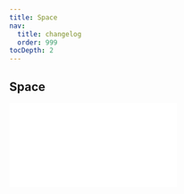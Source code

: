 ```yaml
---
title: Space
nav:
  title: changelog
  order: 999
tocDepth: 2
---
```


## Space

<embed src="../../packages/space/CHANGELOG.md"></embed>
